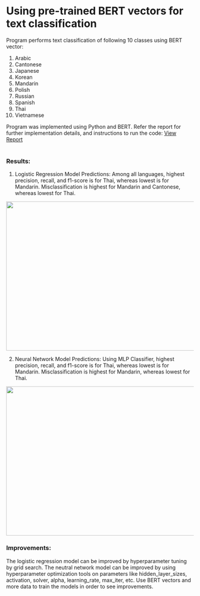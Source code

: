 # Using pre-trained BERT vectors for text classification

Program performs text classification of following 10 classes using BERT vector:
1. Arabic
2. Cantonese
3. Japanese
4. Korean
5. Mandarin
6. Polish
7. Russian
8. Spanish
9. Thai
10. Vietnamese

Program was implemented using Python and BERT. Refer the report for further implementation details, and instructions to run the code:
<a href="https://github.com/chandnii7/UsingBERT/blob/main/bert_report_chandni.pdf">View Report</a>
<br/><br/>

### Results:
1. Logistic Regression Model Predictions: Among all languages, highest precision, recall, and f1-score is for Thai, whereas lowest is for Mandarin. Misclassification is highest for Mandarin and Cantonese, whereas lowest for Thai.
<img src="https://github.com/chandnii7/UsingBERT/blob/main/data/img_lr.jpg" height="400" width="700"/>
<br/>

2. Neural Network Model Predictions: Using MLP Classifier, highest precision, recall, and f1-score is for Thai, whereas lowest is for Mandarin. Misclassification is highest for Mandarin, whereas lowest for Thai.
<img src="https://github.com/chandnii7/UsingBERT/blob/main/data/img_nn.jpg" height="400" width="700"/>
<br/>

### Improvements:
The logistic regression model can be improved by hyperparameter tuning by grid search. The neutral network model can be improved by using hyperparameter optimization tools on parameters like hidden_layer_sizes, activation, solver, alpha, learning_rate, max_iter, etc. Use BERT vectors and more data to train the models in order to see improvements.
